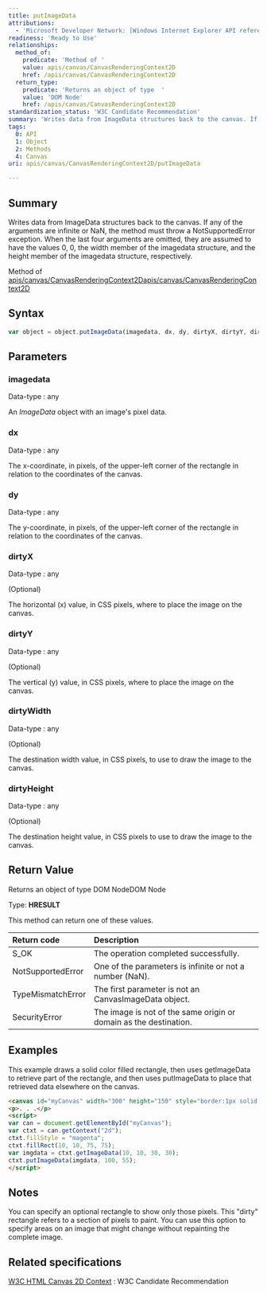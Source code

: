 ```yaml
---
title: putImageData
attributions:
  - 'Microsoft Developer Network: [Windows Internet Explorer API reference Article](http://msdn.microsoft.com/en-us/library/ie/hh828809%28v=vs.85%29.aspx)'
readiness: 'Ready to Use'
relationships:
  method_of:
    predicate: 'Method of '
    value: apis/canvas/CanvasRenderingContext2D
    href: /apis/canvas/CanvasRenderingContext2D
  return_type:
    predicate: 'Returns an object of type  '
    value: 'DOM Node'
    href: /apis/canvas/CanvasRenderingContext2D
standardization_status: 'W3C Candidate Recommendation'
summary: 'Writes data from ImageData structures back to the canvas. If any of the arguments are infinite or NaN, the method must throw a NotSupportedError exception. When the last four arguments are omitted, they are assumed to have the values 0, 0, the width member of the imagedata structure, and the height member of the imagedata structure, respectively.'
tags:
  0: API
  1: Object
  2: Methods
  4: Canvas
uri: apis/canvas/CanvasRenderingContext2D/putImageData

---
```

## Summary

Writes data from ImageData structures back to the canvas. If any of the arguments are infinite or NaN, the method must throw a NotSupportedError exception. When the last four arguments are omitted, they are assumed to have the values 0, 0, the width member of the imagedata structure, and the height member of the imagedata structure, respectively.

Method of [apis/canvas/CanvasRenderingContext2D](/apis/canvas/CanvasRenderingContext2D)[apis/canvas/CanvasRenderingContext2D](/apis/canvas/CanvasRenderingContext2D)

## Syntax

``` js
var object = object.putImageData(imagedata, dx, dy, dirtyX, dirtyY, dirtyWidth, dirtyHeight);
```

## Parameters

### imagedata

 Data-type
:   any

 An *ImageData* object with an image's pixel data.

### dx

 Data-type
:   any

 The x-coordinate, in pixels, of the upper-left corner of the rectangle in relation to the coordinates of the canvas.

### dy

 Data-type
:   any

 The y-coordinate, in pixels, of the upper-left corner of the rectangle in relation to the coordinates of the canvas.

### dirtyX

 Data-type
:   any

(Optional)

The horizontal (x) value, in CSS pixels, where to place the image on the canvas.

### dirtyY

 Data-type
:   any

(Optional)

The vertical (y) value, in CSS pixels, where to place the image on the canvas.

### dirtyWidth

 Data-type
:   any

(Optional)

The destination width value, in CSS pixels, to use to draw the image to the canvas.

### dirtyHeight

 Data-type
:   any

(Optional)

The destination height value, in CSS pixels to use to draw the image to the canvas.

## Return Value

Returns an object of type DOM NodeDOM Node

Type: **HRESULT**

This method can return one of these values.

|Return code|Description|
|:----------|:----------|
|S\_OK|The operation completed successfully.|
|NotSupportedError|One of the parameters is infinite or not a number (NaN).|
|TypeMismatchError|The first parameter is not an CanvasImageData object.|
|SecurityError|The image is not of the same origin or domain as the destination.|

## Examples

This example draws a solid color filled rectangle, then uses getImageData to retrieve part of the rectangle, and then uses putImageData to place that retrieved data elsewhere on the canvas.

``` html
<canvas id="myCanvas" width="300" height="150" style="border:1px solid blue;"></canvas>
<p>. . .</p>
<script>
var can = document.getElementById("myCanvas");
var ctxt = can.getContext("2d");
ctxt.fillStyle = "magenta";
ctxt.fillRect(10, 10, 75, 75);
var imgdata = ctxt.getImageData(10, 10, 30, 30);
ctxt.putImageData(imgdata, 100, 55);
</script>
```

## Notes

You can specify an optional rectangle to show only those pixels. This "dirty" rectangle refers to a section of pixels to paint. You can use this option to specify areas on an image that might change without repainting the complete image.

## Related specifications

[W3C HTML Canvas 2D Context](http://www.w3.org/TR/2dcontext/)
:   W3C Candidate Recommendation
